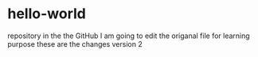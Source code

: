 # hello-world
repository in the the GitHub
I am going to edit the origanal file for learning purpose
these are the changes version 2
